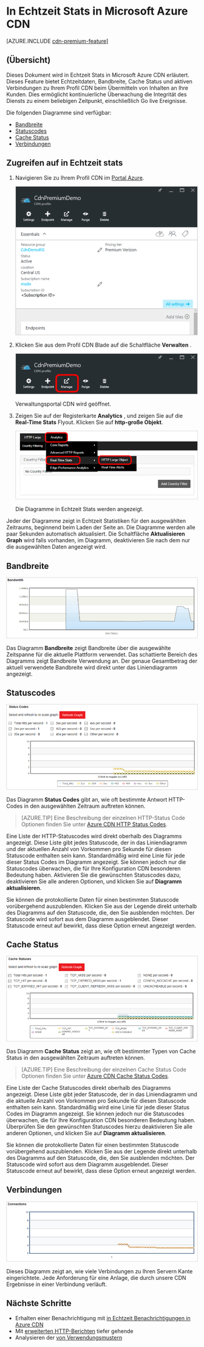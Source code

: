 <properties
    pageTitle="Real-einmalig-Stats in Azure CDN | Microsoft Azure"
    description="In Echtzeit Statistiken bietet Echtzeitdaten über die Leistung von Azure CDN beim Übermitteln von Inhalt zu Kunden."
    services="cdn"
    documentationCenter=""
    authors="camsoper"
    manager="erikre"
    editor=""/>

<tags
    ms.service="cdn"
    ms.workload="tbd"
    ms.tgt_pltfrm="na"
    ms.devlang="na"
    ms.topic="article"
    ms.date="07/28/2016"
    ms.author="casoper"/>

# <a name="real-time-stats-in-microsoft-azure-cdn"></a>In Echtzeit Stats in Microsoft Azure CDN

[AZURE.INCLUDE [cdn-premium-feature](../../includes/cdn-premium-feature.md)]

## <a name="overview"></a>(Übersicht)

Dieses Dokument wird in Echtzeit Stats in Microsoft Azure CDN erläutert.  Dieses Feature bietet Echtzeitdaten, Bandbreite, Cache Status und aktiven Verbindungen zu Ihrem Profil CDN beim Übermitteln von Inhalten an Ihre Kunden. Dies ermöglicht kontinuierliche Überwachung die Integrität des Diensts zu einem beliebigen Zeitpunkt, einschließlich Go live Ereignisse.

Die folgenden Diagramme sind verfügbar:

* [Bandbreite](#bandwidth)
* [Statuscodes](#status-codes)
* [Cache Status](#cache-statuses)
* [Verbindungen](#connections)


## <a name="accessing-real-time-stats"></a>Zugreifen auf in Echtzeit stats

1. Navigieren Sie zu Ihrem Profil CDN im [Portal Azure](https://portal.azure.com).

    ![CDN Profil blade](./media/cdn-real-time-stats/cdn-profile-blade.png)

2. Klicken Sie aus dem Profil CDN Blade auf die Schaltfläche **Verwalten** .

    ![Schaltfläche zum Verwalten von CDN Profil blade](./media/cdn-real-time-stats/cdn-manage-btn.png)

    Verwaltungsportal CDN wird geöffnet.

3. Zeigen Sie auf der Registerkarte **Analytics** , und zeigen Sie auf die **Real-Time Stats** Flyout.  Klicken Sie auf **http-große Objekt**.

    ![Verwaltungsportal CDN](./media/cdn-real-time-stats/cdn-premium-portal.png)

    Die Diagramme in Echtzeit Stats werden angezeigt.
    
Jeder der Diagramme zeigt in Echtzeit Statistiken für den ausgewählten Zeitraums, beginnend beim Laden der Seite an.  Die Diagramme werden alle paar Sekunden automatisch aktualisiert.  Die Schaltfläche **Aktualisieren Graph** wird falls vorhanden, im Diagramm, deaktivieren Sie nach dem nur die ausgewählten Daten angezeigt wird.

## <a name="bandwidth"></a>Bandbreite

![Bandbreite graph](./media/cdn-real-time-stats/cdn-bandwidth.png)

Das Diagramm **Bandbreite** zeigt Bandbreite über die ausgewählte Zeitspanne für die aktuelle Plattform verwendet. Das schattierte Bereich des Diagramms zeigt Bandbreite Verwendung an. Der genaue Gesamtbetrag der aktuell verwendete Bandbreite wird direkt unter das Liniendiagramm angezeigt.

## <a name="status-codes"></a>Statuscodes

![Status Code graph](./media/cdn-real-time-stats/cdn-status-codes.png)

Das Diagramm **Status Codes** gibt an, wie oft bestimmte Antwort HTTP-Codes in den ausgewählten Zeitraum auftreten können.

> [AZURE.TIP]  Eine Beschreibung der einzelnen HTTP-Status Code Optionen finden Sie unter [Azure CDN HTTP Status Codes](https://msdn.microsoft.com/library/mt759238.aspx).

Eine Liste der HTTP-Statuscodes wird direkt oberhalb des Diagramms angezeigt. Diese Liste gibt jedes Statuscode, der in das Liniendiagramm und der aktuellen Anzahl von Vorkommen pro Sekunde für diesen Statuscode enthalten sein kann. Standardmäßig wird eine Linie für jede dieser Status Codes im Diagramm angezeigt. Sie können jedoch nur die Statuscodes überwachen, die für Ihre Konfiguration CDN besonderen Bedeutung haben. Aktivieren Sie die gewünschten Statuscodes dazu, deaktivieren Sie alle anderen Optionen, und klicken Sie auf **Diagramm aktualisieren**. 

Sie können die protokollierte Daten für einen bestimmten Statuscode vorübergehend auszublenden.  Klicken Sie aus der Legende direkt unterhalb des Diagramms auf den Statuscode, die, den Sie ausblenden möchten. Der Statuscode wird sofort aus dem Diagramm ausgeblendet. Dieser Statuscode erneut auf bewirkt, dass diese Option erneut angezeigt werden.

## <a name="cache-statuses"></a>Cache Status

![Cache Status graph](./media/cdn-real-time-stats/cdn-cache-status.png)

Das Diagramm **Cache Status** zeigt an, wie oft bestimmter Typen von Cache Status in den ausgewählten Zeitraum auftreten können. 

> [AZURE.TIP]  Eine Beschreibung der einzelnen Cache Status Code Optionen finden Sie unter [Azure CDN Cache Status Codes](https://msdn.microsoft.com/library/mt759237.aspx).

Eine Liste der Cache Statuscodes direkt oberhalb des Diagramms angezeigt. Diese Liste gibt jeder Statuscode, der in das Liniendiagramm und die aktuelle Anzahl von Vorkommen pro Sekunde für diesen Statuscode enthalten sein kann. Standardmäßig wird eine Linie für jede dieser Status Codes im Diagramm angezeigt. Sie können jedoch nur die Statuscodes überwachen, die für Ihre Konfiguration CDN besonderen Bedeutung haben. Überprüfen Sie den gewünschten Statuscodes hierzu deaktivieren Sie alle anderen Optionen, und klicken Sie auf **Diagramm aktualisieren**. 

Sie können die protokollierte Daten für einen bestimmten Statuscode vorübergehend auszublenden.  Klicken Sie aus der Legende direkt unterhalb des Diagramms auf den Statuscode, die, den Sie ausblenden möchten. Der Statuscode wird sofort aus dem Diagramm ausgeblendet. Dieser Statuscode erneut auf bewirkt, dass diese Option erneut angezeigt werden.

## <a name="connections"></a>Verbindungen

![Verbindungen graph](./media/cdn-real-time-stats/cdn-connections.png)

Dieses Diagramm zeigt an, wie viele Verbindungen zu Ihren Servern Kante eingerichtete. Jede Anforderung für eine Anlage, die durch unsere CDN Ergebnisse in einer Verbindung verläuft.

## <a name="next-steps"></a>Nächste Schritte

- Erhalten einer Benachrichtigung mit [in Echtzeit Benachrichtigungen in Azure CDN](cdn-real-time-alerts.md)
- Mit [erweiterten HTTP-Berichten](cdn-advanced-http-reports.md) tiefer gehende
- Analysieren der [von Verwendungsmustern](cdn-analyze-usage-patterns.md)

